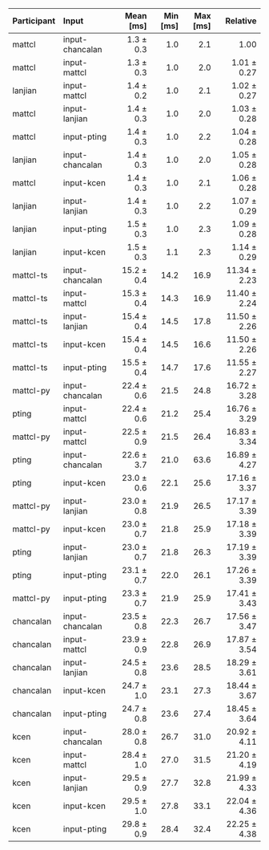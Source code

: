 | Participant | Input | Mean [ms] | Min [ms] | Max [ms] | Relative |
|:---|:---|---:|---:|---:|---:|
| mattcl | input-chancalan | 1.3 ± 0.3 | 1.0 | 2.1 | 1.00 |
| mattcl | input-mattcl | 1.3 ± 0.3 | 1.0 | 2.0 | 1.01 ± 0.27 |
| lanjian | input-mattcl | 1.4 ± 0.2 | 1.0 | 2.1 | 1.02 ± 0.27 |
| mattcl | input-lanjian | 1.4 ± 0.3 | 1.0 | 2.0 | 1.03 ± 0.28 |
| mattcl | input-pting | 1.4 ± 0.3 | 1.0 | 2.2 | 1.04 ± 0.28 |
| lanjian | input-chancalan | 1.4 ± 0.3 | 1.0 | 2.0 | 1.05 ± 0.28 |
| mattcl | input-kcen | 1.4 ± 0.3 | 1.0 | 2.1 | 1.06 ± 0.28 |
| lanjian | input-lanjian | 1.4 ± 0.3 | 1.0 | 2.2 | 1.07 ± 0.29 |
| lanjian | input-pting | 1.5 ± 0.3 | 1.0 | 2.3 | 1.09 ± 0.28 |
| lanjian | input-kcen | 1.5 ± 0.3 | 1.1 | 2.3 | 1.14 ± 0.29 |
| mattcl-ts | input-chancalan | 15.2 ± 0.4 | 14.2 | 16.9 | 11.34 ± 2.23 |
| mattcl-ts | input-mattcl | 15.3 ± 0.4 | 14.3 | 16.9 | 11.40 ± 2.24 |
| mattcl-ts | input-lanjian | 15.4 ± 0.4 | 14.5 | 17.8 | 11.50 ± 2.26 |
| mattcl-ts | input-kcen | 15.4 ± 0.4 | 14.5 | 16.6 | 11.50 ± 2.26 |
| mattcl-ts | input-pting | 15.5 ± 0.4 | 14.7 | 17.6 | 11.55 ± 2.27 |
| mattcl-py | input-chancalan | 22.4 ± 0.6 | 21.5 | 24.8 | 16.72 ± 3.28 |
| pting | input-mattcl | 22.4 ± 0.6 | 21.2 | 25.4 | 16.76 ± 3.29 |
| mattcl-py | input-mattcl | 22.5 ± 0.9 | 21.5 | 26.4 | 16.83 ± 3.34 |
| pting | input-chancalan | 22.6 ± 3.7 | 21.0 | 63.6 | 16.89 ± 4.27 |
| pting | input-kcen | 23.0 ± 0.6 | 22.1 | 25.6 | 17.16 ± 3.37 |
| mattcl-py | input-lanjian | 23.0 ± 0.8 | 21.9 | 26.5 | 17.17 ± 3.39 |
| mattcl-py | input-kcen | 23.0 ± 0.7 | 21.8 | 25.9 | 17.18 ± 3.39 |
| pting | input-lanjian | 23.0 ± 0.7 | 21.8 | 26.3 | 17.19 ± 3.39 |
| pting | input-pting | 23.1 ± 0.7 | 22.0 | 26.1 | 17.26 ± 3.39 |
| mattcl-py | input-pting | 23.3 ± 0.7 | 21.9 | 25.9 | 17.41 ± 3.43 |
| chancalan | input-chancalan | 23.5 ± 0.8 | 22.3 | 26.7 | 17.56 ± 3.47 |
| chancalan | input-mattcl | 23.9 ± 0.9 | 22.8 | 26.9 | 17.87 ± 3.54 |
| chancalan | input-lanjian | 24.5 ± 0.8 | 23.6 | 28.5 | 18.29 ± 3.61 |
| chancalan | input-kcen | 24.7 ± 1.0 | 23.1 | 27.3 | 18.44 ± 3.67 |
| chancalan | input-pting | 24.7 ± 0.8 | 23.6 | 27.4 | 18.45 ± 3.64 |
| kcen | input-chancalan | 28.0 ± 0.8 | 26.7 | 31.0 | 20.92 ± 4.11 |
| kcen | input-mattcl | 28.4 ± 1.0 | 27.0 | 31.5 | 21.20 ± 4.19 |
| kcen | input-lanjian | 29.5 ± 0.9 | 27.7 | 32.8 | 21.99 ± 4.33 |
| kcen | input-kcen | 29.5 ± 1.0 | 27.8 | 33.1 | 22.04 ± 4.36 |
| kcen | input-pting | 29.8 ± 0.9 | 28.4 | 32.4 | 22.25 ± 4.38 |
